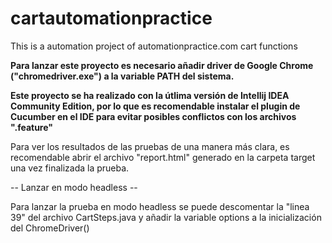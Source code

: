 # cartautomationpractice
This is a automation project of automationpractice.com cart functions

**Para lanzar este proyecto es necesario añadir driver de Google Chrome ("chromedriver.exe") a la variable PATH del sistema.**

**Este proyecto se ha realizado con la útlima versión de Intellij IDEA Community Edition, por lo que es recomendable instalar
el plugin de Cucumber en el IDE para evitar posibles conflictos con los archivos ".feature"**

Para ver los resultados de las pruebas de una manera más clara, es recomendable abrir el archivo "report.html" generado en la
carpeta target una vez finalizada la prueba.

-- Lanzar en modo headless --

Para lanzar la prueba en modo headless se puede descomentar la "linea 39" del archivo CartSteps.java y añadir la variable 
options a la inicialización del ChromeDriver()
